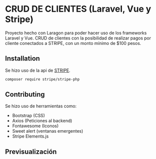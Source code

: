 # CRUD DE CLIENTES (Laravel, Vue y Stripe)

Proyecto hecho con Laragon para poder hacer uso de los frameworks Laravel y Vue.
CRUD de clientes con la posibilidad de realizar pagos por cliente conectados a STRIPE, con un monto mínimo de $100 pesos.

## Installation

Se hizo uso de la api de [STRIPE](https://stripe.com/docs/payments/quickstart#fetch-payment-intent).

```bash
composer require stripe/stripe-php
```

## Contributing

Se hizo uso de herramientas como:
* Bootstrap (CSS)
* Axios (Peticiones al backend)
* Fontawesome (Iconos)
* Sweet alert (ventanas emergentes)
* Stripe Elements.js

## Previsualización

